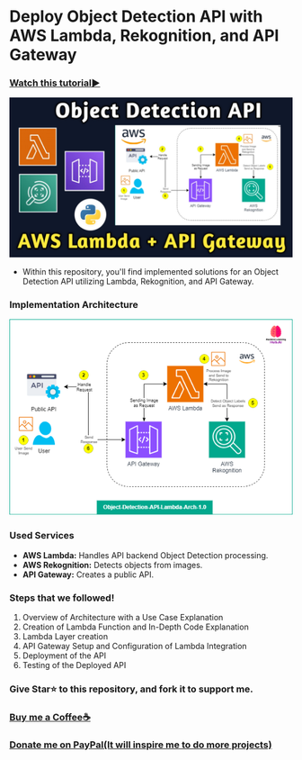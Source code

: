 # Deploy Object Detection API with AWS Lambda, Rekognition, and API Gateway

### [Watch this tutorial►](https://youtu.be/YWmnD_QcZQU)
<img src="https://github.com/Spidy20/Object-Detection-API-Lambda/blob/master/yt_thumb.jpg">

- Within this repository, you'll find implemented solutions for an Object Detection API utilizing Lambda, Rekognition, and API Gateway.

### Implementation Architecture
<img src="https://github.com/Spidy20/Object-Detection-API-Lambda/blob/master/Object-Detection-API-Lambda-Arch-1.0.drawio.png">

### Used Services
- **AWS Lambda:** Handles API backend Object Detection processing.
- **AWS Rekognition:** Detects objects from images.
- **API Gateway:** Creates a public API.


### Steps that we followed!
1. Overview of Architecture with a Use Case Explanation
2. Creation of Lambda Function and In-Depth Code Explanation
3. Lambda Layer creation
4. API Gateway Setup and Configuration of Lambda Integration
5. Deployment of the API
6. Testing of the Deployed API


### Give Star⭐ to this repository, and fork it to support me. 

### [Buy me a Coffee☕](https://www.buymeacoffee.com/spidy20)
### [Donate me on PayPal(It will inspire me to do more projects)](https://www.paypal.me/spidy1820)
